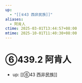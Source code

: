 ```yaml
---
up:
  - "[[⑥43 西非民族]]"
aliases:
  - 阿肯人
ctime: 2025-03-01T13:44:57+08:00
mtime: 2025-10-01T11:40:30+08:00
---
```


# ⑥439.2 阿肯人

- up: [[⑥43 西非民族]]
